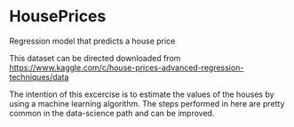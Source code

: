 # HousePrices
Regression model that predicts a house price


This dataset can be directed downloaded from https://www.kaggle.com/c/house-prices-advanced-regression-techniques/data

The intention of this excercise is to estimate the values of the houses by using a machine learning algorithm.
The steps performed in here are pretty common in the data-science path and can be improved.
